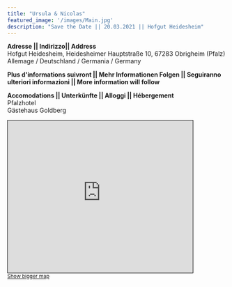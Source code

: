 ```yaml
---
title: "Ursula & Nicolas"
featured_image: '/images/Main.jpg'
description: "Save the Date || 20.03.2021 || Hofgut Heidesheim"
---
```


<b>Adresse || Indirizzo|| Address</b><br>Hofgut Heidesheim, Heidesheimer Hauptstraße 10, 67283 Obrigheim (Pfalz)<br>Allemage / Deutschland / Germania / Germany

<b>Plus d'informations suivront || Mehr Informationen Folgen || Seguiranno ulteriori informazioni || More information will follow</b>

<b>Accomodations || Unterkünfte || Alloggi || Hébergement</b><br> Pfalzhotel <br> Gästehaus Goldberg

<iframe width="425" height="350" frameborder="0" scrolling="no" marginheight="0" marginwidth="0" src="https://www.openstreetmap.org/export/embed.html?bbox=8.180780410766603%2C49.575325099116725%2C8.209962844848635%2C49.59096213207666&amp;layer=mapnik&amp;marker=49.58314424202826%2C8.195371627807617" style="border: 1px solid black"></iframe><br/><small><a href="https://www.openstreetmap.org/?mlat=49.5831&amp;mlon=8.1954#map=15/49.5831/8.1954">Show bigger map</a></small>
